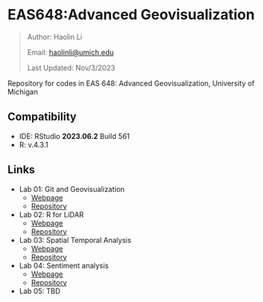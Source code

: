 # EAS648:Advanced Geovisualization

> Author: Haolin Li
>
> Email: haolinli@umich.edu
>
> Last Updated: Nov/3/2023

Repository for codes in EAS 648: Advanced Geovisualization, University of Michigan



## Compatibility

- IDE: RStudio **2023.06.2** Build 561
- R: v.4.3.1



## Links

- Lab 01: Git and Geovisualization
  - [Webpage](https://humblepasty.github.io/EAS648/Lab/01/)
  - [Repository](https://github.com/HumblePasty/EAS648/tree/master/Lab/01)
- Lab 02: R for LiDAR
  - [Webpage](https://humblepasty.github.io/EAS648/Lab/02/)
  - [Repository](https://github.com/HumblePasty/EAS648/tree/master/Lab/02)
- Lab 03: Spatial Temporal Analysis
  - [Webpage](https://humblepasty.github.io/EAS648/Lab/03/)
  - [Repository](https://github.com/HumblePasty/EAS648/tree/master/Lab/03)
- Lab 04: Sentiment analysis
  - [Webpage](https://humblepasty.github.io/EAS648/Lab/04/)
  - [Repository](https://github.com/HumblePasty/EAS648/tree/master/Lab/04)
- Lab 05: TBD
